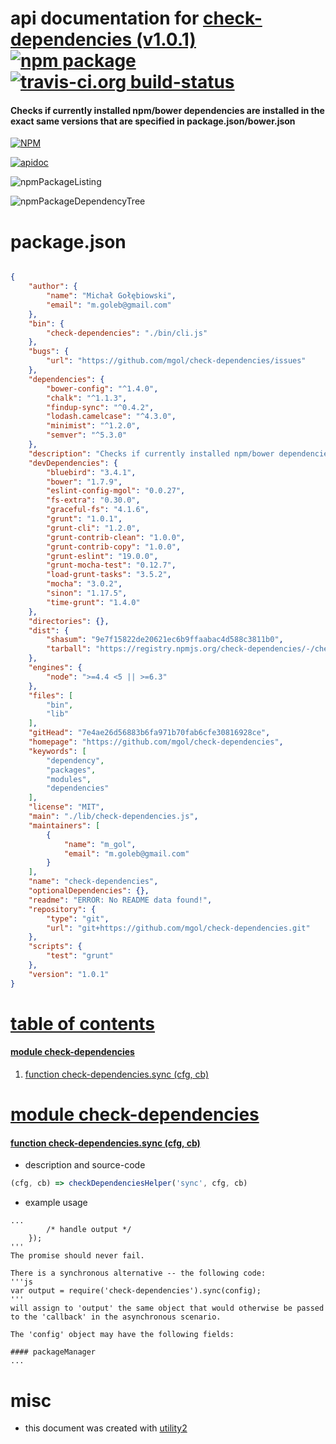 # api documentation for  [check-dependencies (v1.0.1)](https://github.com/mgol/check-dependencies)  [![npm package](https://img.shields.io/npm/v/npmdoc-check-dependencies.svg?style=flat-square)](https://www.npmjs.org/package/npmdoc-check-dependencies) [![travis-ci.org build-status](https://api.travis-ci.org/npmdoc/node-npmdoc-check-dependencies.svg)](https://travis-ci.org/npmdoc/node-npmdoc-check-dependencies)
#### Checks if currently installed npm/bower dependencies are installed in the exact same versions that are specified in package.json/bower.json

[![NPM](https://nodei.co/npm/check-dependencies.png?downloads=true)](https://www.npmjs.com/package/check-dependencies)

[![apidoc](https://npmdoc.github.io/node-npmdoc-check-dependencies/build/screenCapture.buildNpmdoc.browser._2Fhome_2Ftravis_2Fbuild_2Fnpmdoc_2Fnode-npmdoc-check-dependencies_2Ftmp_2Fbuild_2Fapidoc.html.png)](https://npmdoc.github.io/node-npmdoc-check-dependencies/build/apidoc.html)

![npmPackageListing](https://npmdoc.github.io/node-npmdoc-check-dependencies/build/screenCapture.npmPackageListing.svg)

![npmPackageDependencyTree](https://npmdoc.github.io/node-npmdoc-check-dependencies/build/screenCapture.npmPackageDependencyTree.svg)



# package.json

```json

{
    "author": {
        "name": "Michał Gołębiowski",
        "email": "m.goleb@gmail.com"
    },
    "bin": {
        "check-dependencies": "./bin/cli.js"
    },
    "bugs": {
        "url": "https://github.com/mgol/check-dependencies/issues"
    },
    "dependencies": {
        "bower-config": "^1.4.0",
        "chalk": "^1.1.3",
        "findup-sync": "^0.4.2",
        "lodash.camelcase": "^4.3.0",
        "minimist": "^1.2.0",
        "semver": "^5.3.0"
    },
    "description": "Checks if currently installed npm/bower dependencies are installed in the exact same versions that are specified in package.json/bower.json",
    "devDependencies": {
        "bluebird": "3.4.1",
        "bower": "1.7.9",
        "eslint-config-mgol": "0.0.27",
        "fs-extra": "0.30.0",
        "graceful-fs": "4.1.6",
        "grunt": "1.0.1",
        "grunt-cli": "1.2.0",
        "grunt-contrib-clean": "1.0.0",
        "grunt-contrib-copy": "1.0.0",
        "grunt-eslint": "19.0.0",
        "grunt-mocha-test": "0.12.7",
        "load-grunt-tasks": "3.5.2",
        "mocha": "3.0.2",
        "sinon": "1.17.5",
        "time-grunt": "1.4.0"
    },
    "directories": {},
    "dist": {
        "shasum": "9e7f15822de20621ec6b9ffaabac4d588c3811b0",
        "tarball": "https://registry.npmjs.org/check-dependencies/-/check-dependencies-1.0.1.tgz"
    },
    "engines": {
        "node": ">=4.4 <5 || >=6.3"
    },
    "files": [
        "bin",
        "lib"
    ],
    "gitHead": "7e4ae26d56883b6fa971b70fab6cfe30816928ce",
    "homepage": "https://github.com/mgol/check-dependencies",
    "keywords": [
        "dependency",
        "packages",
        "modules",
        "dependencies"
    ],
    "license": "MIT",
    "main": "./lib/check-dependencies.js",
    "maintainers": [
        {
            "name": "m_gol",
            "email": "m.goleb@gmail.com"
        }
    ],
    "name": "check-dependencies",
    "optionalDependencies": {},
    "readme": "ERROR: No README data found!",
    "repository": {
        "type": "git",
        "url": "git+https://github.com/mgol/check-dependencies.git"
    },
    "scripts": {
        "test": "grunt"
    },
    "version": "1.0.1"
}
```



# <a name="apidoc.tableOfContents"></a>[table of contents](#apidoc.tableOfContents)

#### [module check-dependencies](#apidoc.module.check-dependencies)
1.  [function <span class="apidocSignatureSpan">check-dependencies.</span>sync (cfg, cb)](#apidoc.element.check-dependencies.sync)



# <a name="apidoc.module.check-dependencies"></a>[module check-dependencies](#apidoc.module.check-dependencies)

#### <a name="apidoc.element.check-dependencies.sync"></a>[function <span class="apidocSignatureSpan">check-dependencies.</span>sync (cfg, cb)](#apidoc.element.check-dependencies.sync)
- description and source-code
```javascript
(cfg, cb) => checkDependenciesHelper('sync', cfg, cb)
```
- example usage
```shell
...
        /* handle output */
    });
'''
The promise should never fail.

There is a synchronous alternative -- the following code:
'''js
var output = require('check-dependencies').sync(config);
'''
will assign to 'output' the same object that would otherwise be passed to the 'callback' in the asynchronous scenario.

The 'config' object may have the following fields:

#### packageManager
...
```



# misc
- this document was created with [utility2](https://github.com/kaizhu256/node-utility2)
